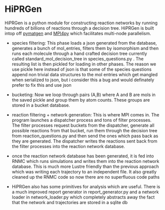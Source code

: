 # HiPRGen

HiPRGen is a python module for constructing reaction networks by running hundreds of billions of reactions through a decision tree. HiPRGen is built intop off [pymatgen](https://pymatgen.org/) and [MPI4py](https://pymatgen.org/) which facilitates multi-node parallelism.

- species filtering: This phase loads a json generated from the database, generates a bunch of mol_entries, filters them by isomorphism and then runs each molecule through a hand crafted decision tree currently called standard_mol_decision_tree in species_questions.py . The resulting list is then pickled for loading in other phases. The reason we use pickle here instead of json is that some of the species questions append non trivial data structures to the mol entries which get mangled when serialized to json, but i consider this a bug and would definately prefer to fix this and use json

- bucketing: Now we loop through pairs (A,B) where A and B are mols in the saved pickle and group them by atom counts. These groups are stored in a bucket database. 

- reaction filtering + network generation: This is where MPI comes in. The program launches a dispatcher process and tons of filter processes. The filter processes request buckets from the dispatcher, generate all possible reactions from that bucket, run them through the decision tree from reaction_questions.py and then send the ones which pass back as they are generated. The dispatcher writes the reactions sent back from the filter processes into the reaction network database.

- once the reaction network database has been generated, it is fed into RNMC which runs simulations and writes them into the reaction network database. This is much more Lustre friendly than the previous approach which was writing each trajectory to an independent file. It also greatly cleaned up the RNMC code so now there are no superfluous code paths

- HiPRGen also has some primitives for analysis which are useful. There is a much improved report generator in report_generator.py and a network loader in network_loader.py which completely abstracts away the fact that the network and trajectories are stored in a sqlite db
